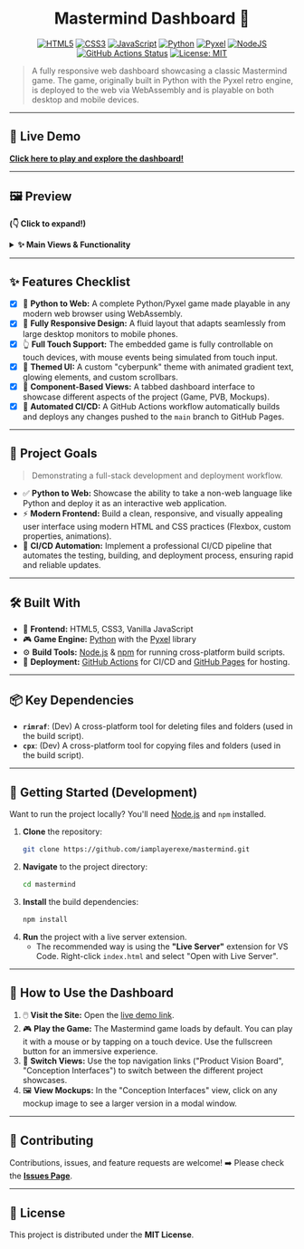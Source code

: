 <div align="center">

# Mastermind Dashboard 🧠

</div>

<p align="center">
  <!-- Tech Stack Badges -->
  <a href="https://developer.mozilla.org/en-US/docs/Web/Guide/HTML/HTML5"><img src="https://img.shields.io/badge/HTML5-%23E34F26.svg?style=for-the-badge&logo=html5&logoColor=white" alt="HTML5"></a>
  <a href="https://developer.mozilla.org/en-US/docs/Web/CSS"><img src="https://img.shields.io/badge/CSS3-%231572B6.svg?style=for-the-badge&logo=css3&logoColor=white" alt="CSS3"></a>
  <a href="https://developer.mozilla.org/en-US/docs/Web/JavaScript"><img src="https://img.shields.io/badge/JavaScript-%23F7DF1E.svg?style=for-the-badge&logo=javascript&logoColor=black" alt="JavaScript"></a>
  <a href="https://www.python.org"><img src="https://img.shields.io/badge/Python-3.x-%233776AB.svg?style=for-the-badge&logo=python&logoColor=white" alt="Python"></a>
  <a href="https://github.com/kitao/pyxel"><img src="https://img.shields.io/badge/Pyxel-Engine-%23FF6699.svg?style=for-the-badge" alt="Pyxel"></a>
  <!-- Deployment Badges -->
  <a href="https://nodejs.org/"><img src="https://img.shields.io/badge/Node.js-Build_Tool-%2343853D.svg?style=for-the-badge&logo=node.js&logoColor=white" alt="NodeJS"></a>
  <a href="https://github.com/iamplayerexe/mastermind/actions/workflows/deploy.yml"><img src="https://img.shields.io/github/actions/workflow/status/iamplayerexe/mastermind/deploy.yml?branch=main&style=for-the-badge" alt="GitHub Actions Status"></a>
  <!-- License Badge -->
  <a href="https://opensource.org/licenses/MIT"><img src="https://img.shields.io/badge/License-MIT-yellow.svg?style=for-the-badge" alt="License: MIT"></a>
</p>

> A fully responsive web dashboard showcasing a classic Mastermind game. The game, originally built in Python with the Pyxel retro engine, is deployed to the web via WebAssembly and is playable on both desktop and mobile devices.

---

## 🚀 Live Demo

**[Click here to play and explore the dashboard!](https://iamplayerexe.github.io/mastermind/)**

---

## 🖼️ Preview

**(👇 Click to expand!)**

<details>
  <summary><strong>✨ Main Views & Functionality</strong></summary>
  <br/>
  <p align="center">
    <em>The Mastermind game, embedded and fully playable on desktop and mobile.</em>
    <br/>
    <img src="https://raw.githubusercontent.com/iamplayerexe/mastermind/main/mockup-game.jpeg" alt="Mastermind Game View" width="600"/>
    <br/><br/>
    <em>The Product Vision Board, displayed as responsive cards.</em>
    <br/><br/>
    <em>The Mockups section, with a fancy horizontal scroll on desktop and vertical stack on mobile.</em>
  </p>
</details>

---

## ✨ Features Checklist

-   [x] 🐍 **Python to Web:** A complete Python/Pyxel game made playable in any modern web browser using WebAssembly.
-   [x] 📱 **Fully Responsive Design:** A fluid layout that adapts seamlessly from large desktop monitors to mobile phones.
-   [x] 👆 **Full Touch Support:** The embedded game is fully controllable on touch devices, with mouse events being simulated from touch input.
-   [x] 💅 **Themed UI:** A custom "cyberpunk" theme with animated gradient text, glowing elements, and custom scrollbars.
-   [x] 🧩 **Component-Based Views:** A tabbed dashboard interface to showcase different aspects of the project (Game, PVB, Mockups).
-   [x] 🚀 **Automated CI/CD:** A GitHub Actions workflow automatically builds and deploys any changes pushed to the `main` branch to GitHub Pages.

---

## 🎯 Project Goals

> Demonstrating a full-stack development and deployment workflow.

*   ✅ **Python to Web:** Showcase the ability to take a non-web language like Python and deploy it as an interactive web application.
*   ⚡ **Modern Frontend:** Build a clean, responsive, and visually appealing user interface using modern HTML and CSS practices (Flexbox, custom properties, animations).
*   🤖 **CI/CD Automation:** Implement a professional CI/CD pipeline that automates the testing, building, and deployment process, ensuring rapid and reliable updates.

---

## 🛠️ Built With

*   🎨 **Frontend:** HTML5, CSS3, Vanilla JavaScript
*   🎮 **Game Engine:** [Python](https://www.python.org/) with the [Pyxel](https://github.com/kitao/pyxel) library
*   ⚙️ **Build Tools:** [Node.js](https://nodejs.org/) & [npm](https://www.npmjs.com/) for running cross-platform build scripts.
*   🚀 **Deployment:** [GitHub Actions](https://github.com/features/actions) for CI/CD and [GitHub Pages](https://pages.github.com/) for hosting.

---

## 📦 Key Dependencies

*   **`rimraf`**: (Dev) A cross-platform tool for deleting files and folders (used in the build script).
*   **`cpx`**: (Dev) A cross-platform tool for copying files and folders (used in the build script).

---

## 🚀 Getting Started (Development)

Want to run the project locally? You'll need [Node.js](https://nodejs.org/) and `npm` installed.

1.  **Clone** the repository:
    ```bash
    git clone https://github.com/iamplayerexe/mastermind.git
    ```
2.  **Navigate** to the project directory:
    ```bash
    cd mastermind
    ```
3.  **Install** the build dependencies:
    ```bash
    npm install
    ```
4.  **Run** the project with a live server extension.
    *   The recommended way is using the **"Live Server"** extension for VS Code. Right-click `index.html` and select "Open with Live Server".

---

## 📖 How to Use the Dashboard

1.  🖱️ **Visit the Site:** Open the [live demo link](https://iamplayerexe.github.io/mastermind/).
2.  🎮 **Play the Game:** The Mastermind game loads by default. You can play it with a mouse or by tapping on a touch device. Use the fullscreen button for an immersive experience.
3.  🧭 **Switch Views:** Use the top navigation links ("Product Vision Board", "Conception Interfaces") to switch between the different project showcases.
4.  🖼️ **View Mockups:** In the "Conception Interfaces" view, click on any mockup image to see a larger version in a modal window.

---

## 🤝 Contributing

Contributions, issues, and feature requests are welcome!
➡️ Please check the [**Issues Page**](https://github.com/iamplayerexe/mastermind/issues).

---

## 📜 License

This project is distributed under the **MIT License**.
